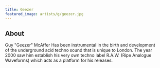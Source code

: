 ```yaml
---
title: Geezer
featured_image: artists/g/geezer.jpg
---
```

## About

Guy "Geezer" McAffer Has been instrumental in the birth and development of the underground acid techno sound that is unique to London. The year 2000 saw him establish his very own techno label R.A.W. (Ripe Analogue Waveforms) which acts as a platform for his releases.
